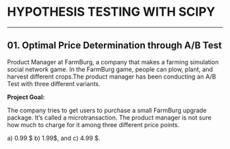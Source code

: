               											
														
# HYPOTHESIS TESTING WITH SCIPY
***
													
## 01. Optimal Price Determination through A/B Test

Product Manager at FarmBurg, a company that makes a farming simulation social network game. In the FarmBurg game, people can plow, plant, and harvest different crops.The product manager has been conducting an A/B Test with three different variants.

**Project Goal:**

The company tries to get users to purchase a small FarmBurg upgrade package. It’s called a microtransaction. The product manager is not sure how much to charge for it among three different price points. 

a)  0.99 $
b)  1.99$, and
c)  4.99 $.

